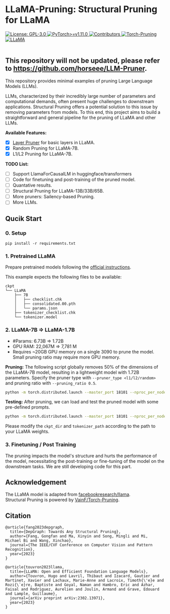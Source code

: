 <div align="left"> <h1>LLaMA-Pruning: Structural Pruning for LLaMA</h1> </div>

<div align="left">
  <a href="https://opensource.org/licenses/GPL-3.0">
    <img src="https://img.shields.io/badge/License-GPL%203.0-4caf50.svg?style=flat-square" alt="License: GPL-3.0">
  </a>
  <a href="https://pytorch.org/">
    <img src="https://img.shields.io/badge/PyTorch-%3E=v1.11.0-673ab7.svg?style=flat-square" alt="PyTorch>=v1.11.0">
  </a>
  <a href="https://github.com/horseee/LLaMA-Pruning/graphs/contributors">
    <img src="https://img.shields.io/github/contributors/horseee/LLaMA-Pruning.svg?style=flat-square&color=9c27b0" alt="Contributors">
  </a>
  <a href="https://github.com/VainF/Torch-Pruning">
    <img src="https://img.shields.io/badge/Torch--Pruning-v1.1.5-3f51b5.svg?style=flat-square" alt="Torch-Pruning">
  </a>
  <a href="https://github.com/facebookresearch/llama">
    <img src="https://img.shields.io/badge/LLMs-LLaMA-2196f3.svg?style=flat-square" alt="LLaMA">
  </a>
</div>

<br>

**This repository will not be updated, please refer to https://github.com/horseee/LLM-Pruner.**
---


This repository provides minimal examples of pruning Large Language Models (LLMs). 

LLMs, characterized by their incredibly large number of parameters and computational demands, often present huge challenges to downstream applications. Structural Pruning offers a potential solution to this issue by removing parameters from models. To this end, this project aims to build a straightforward and general pipeline for the pruning of LLaMA and other LLMs.

**Available Features:**
- [x] [Layer Pruner](https://github.com/horseee/LLaMA-Pruning/blob/main/llama_pruner.py) for basic layers in LLaMA.
- [x] Random Pruning for LLaMA-7B.
- [x] L1/L2 Pruning for LLaMA-7B.

**TODO List:** 
- [ ] Support LlamaForCausalLM in huggingface/transformers
- [ ] Code for finetuning and post-training of the pruned model.
- [ ] Quantative results.
- [ ] Structural Pruning for LLaMA-13B/33B/65B.
- [ ] More pruners: Sailency-based Pruning.
- [ ] More LLMs.

## Qucik Start

### 0. Setup
```
pip install -r requirements.txt
```

### 1. Pretrained LLaMA
Prepare pretrained models following the [official instructions](https://github.com/facebookresearch/llama).

This example expects the following files to be available:
```
ckpt
└── LLaMA
    ├── 7B
    │   ├── checklist.chk
    │   ├── consolidated.00.pth
    │   └── params.json
    ├── tokenizer_checklist.chk
    └── tokenizer.model
```

### 2. LLaMA-7B => LLaMA-1.7B
* \#Params: 6.73B => 1.72B  
* GPU RAM: 22,067M => 7,781 M
* Requires ~20GB GPU memory on a single 3090 to prune the model. Small pruning ratio may require more GPU memory.

**Pruning:** The following script globally removes 50% of the dimensions of the LLaMA-7B model, resulting in a lightweight model with 1.72B parameters. Specify the pruner type with `--pruner_type <l1/l2/random>` and pruning ratio with `--pruning_ratio 0.5`.
```bash
python -m torch.distributed.launch --master_port 18101 --nproc_per_node 1 prune.py --pruner_type l1 --ckpt_dir ckpt/LLaMA/7B/ --tokenizer_path ckpt/LLaMA/tokenizer.model --pruning_ratio 0.5 --save_ckpt_name 'llama_prune_1.7B'
```

**Testing:** After pruning, we can load and test the pruned model with some pre-defined prompts. 
```bash
python -m torch.distributed.launch --master_port 18101 --nproc_per_node 1 test_prune_model.py --save_ckpt_name llama_prune_1.7B --tokenizer_path ckpt/LLaMA/tokenizer.model
```
Please modify the `ckpt_dir` and `tokenizer_path` according to the path to your LLaMA weights. 


### 3. Finetuning / Post Training

The pruning impacts the model's structure and hurts the performance of the model, necessitating the post-training or fine-tuning of the model on the downstream tasks. We are still developing code for this part.

## Acknowledgement

The LLaMA model is adapted from [facebookresearch/llama](https://github.com/facebookresearch/llama).  
Structural Pruning is powered by [VainF/Torch-Pruning](https://github.com/VainF/Torch-Pruning).

## Citation
```
@article{fang2023depgraph,
  title={DepGraph: Towards Any Structural Pruning},
  author={Fang, Gongfan and Ma, Xinyin and Song, Mingli and Mi, Michael Bi and Wang, Xinchao},
  journal={The IEEE/CVF Conference on Computer Vision and Pattern Recognition},
  year={2023}
}
```

```
@article{touvron2023llama,
  title={LLaMA: Open and Efficient Foundation Language Models},
  author={Touvron, Hugo and Lavril, Thibaut and Izacard, Gautier and Martinet, Xavier and Lachaux, Marie-Anne and Lacroix, Timoth{\'e}e and Rozi{\`e}re, Baptiste and Goyal, Naman and Hambro, Eric and Azhar, Faisal and Rodriguez, Aurelien and Joulin, Armand and Grave, Edouard and Lample, Guillaume},
  journal={arXiv preprint arXiv:2302.13971},
  year={2023}
}
```


